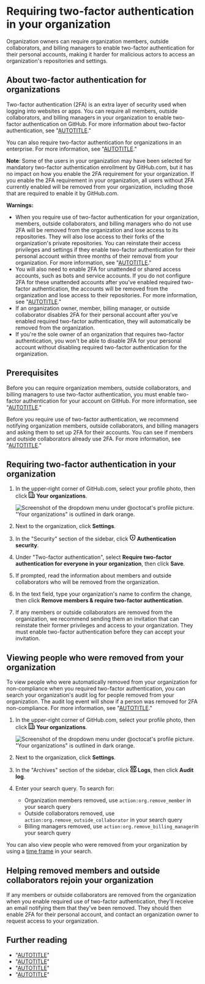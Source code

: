 # Requiring two-factor authentication in your organization

Organization owners can require organization members, outside collaborators, and billing managers to enable two-factor authentication for their personal accounts, making it harder for malicious actors to access an organization's repositories and settings.

## About two-factor authentication for organizations

Two-factor authentication (2FA) is an extra layer of security used when logging into websites or apps. You can require all members, outside collaborators, and billing managers in your organization to enable two-factor authentication on GitHub. For more information about two-factor authentication, see "[AUTOTITLE](/authentication/securing-your-account-with-two-factor-authentication-2fa)."

You can also require two-factor authentication for organizations in an enterprise. For more information, see "[AUTOTITLE](/admin/policies/enforcing-policies-for-your-enterprise/enforcing-policies-for-security-settings-in-your-enterprise)."

<div class="ghd-spotlight ghd-spotlight-note border rounded-1 my-3 p-3 f5 color-border-accent-emphasis color-bg-accent">

**Note**: Some of the users in your organization may have been selected for mandatory two-factor authentication enrollment by  GitHub.com, but it has no impact on how you enable the 2FA requirement for your organization. If you enable the 2FA requirement in your organization, all users without 2FA currently enabled will be removed from your organization, including those that are required to enable it by GitHub.com.

</div>

<div class="ghd-spotlight ghd-spotlight-warning border rounded-1 my-3 p-3 f5 color-border-danger-emphasis color-bg-danger">

**Warnings:**

- When you require use of two-factor authentication for your organization, members, outside collaborators, and billing managers who do not use 2FA will be removed from the organization and lose access to its repositories. They will also lose access to their forks of the organization's private repositories. You can reinstate their access privileges and settings if they enable two-factor authentication for their personal account within three months of their removal from your organization. For more information, see "[AUTOTITLE](/organizations/managing-membership-in-your-organization/reinstating-a-former-member-of-your-organization)."
- You will also need to enable 2FA for unattended or shared access accounts, such as bots and service accounts. If you do not configure 2FA for these unattended accounts after you've enabled required two-factor authentication, the accounts will be removed from the organization and lose access to their repositories. For more information, see "[AUTOTITLE](/organizations/keeping-your-organization-secure/managing-two-factor-authentication-for-your-organization/managing-bots-and-service-accounts-with-two-factor-authentication)."
- If an organization owner, member, billing manager, or outside collaborator disables 2FA for their personal account after you've enabled required two-factor authentication, they will automatically be removed from the organization.
- If you're the sole owner of an organization that requires two-factor authentication, you won't be able to disable 2FA for your personal account without disabling required two-factor authentication for the organization.

</div>

## Prerequisites

Before you can require organization members, outside collaborators, and billing managers to use two-factor authentication, you must enable two-factor authentication for your account on GitHub. For more information, see "[AUTOTITLE](/authentication/securing-your-account-with-two-factor-authentication-2fa)."

Before you require use of two-factor authentication, we recommend notifying organization members, outside collaborators, and billing managers and asking them to set up 2FA for their accounts. You can see if members and outside collaborators already use 2FA. For more information, see "[AUTOTITLE](/organizations/keeping-your-organization-secure/managing-two-factor-authentication-for-your-organization/viewing-whether-users-in-your-organization-have-2fa-enabled)."

## Requiring two-factor authentication in your organization

1. In the upper-right corner of GitHub.com, select your profile photo, then click <svg version="1.1" width="16" height="16" viewBox="0 0 16 16" class="octicon octicon-organization" aria-hidden="true"><path d="M1.75 16A1.75 1.75 0 0 1 0 14.25V1.75C0 .784.784 0 1.75 0h8.5C11.216 0 12 .784 12 1.75v12.5c0 .085-.006.168-.018.25h2.268a.25.25 0 0 0 .25-.25V8.285a.25.25 0 0 0-.111-.208l-1.055-.703a.749.749 0 1 1 .832-1.248l1.055.703c.487.325.779.871.779 1.456v5.965A1.75 1.75 0 0 1 14.25 16h-3.5a.766.766 0 0 1-.197-.026c-.099.017-.2.026-.303.026h-3a.75.75 0 0 1-.75-.75V14h-1v1.25a.75.75 0 0 1-.75.75Zm-.25-1.75c0 .138.112.25.25.25H4v-1.25a.75.75 0 0 1 .75-.75h2.5a.75.75 0 0 1 .75.75v1.25h2.25a.25.25 0 0 0 .25-.25V1.75a.25.25 0 0 0-.25-.25h-8.5a.25.25 0 0 0-.25.25ZM3.75 6h.5a.75.75 0 0 1 0 1.5h-.5a.75.75 0 0 1 0-1.5ZM3 3.75A.75.75 0 0 1 3.75 3h.5a.75.75 0 0 1 0 1.5h-.5A.75.75 0 0 1 3 3.75Zm4 3A.75.75 0 0 1 7.75 6h.5a.75.75 0 0 1 0 1.5h-.5A.75.75 0 0 1 7 6.75ZM7.75 3h.5a.75.75 0 0 1 0 1.5h-.5a.75.75 0 0 1 0-1.5ZM3 9.75A.75.75 0 0 1 3.75 9h.5a.75.75 0 0 1 0 1.5h-.5A.75.75 0 0 1 3 9.75ZM7.75 9h.5a.75.75 0 0 1 0 1.5h-.5a.75.75 0 0 1 0-1.5Z"></path></svg> **Your organizations**.

   ![Screenshot of the dropdown menu under @octocat's profile picture. "Your organizations" is outlined in dark orange.](/assets/images/help/profile/your-organizations.png)

1. Next to the organization, click **Settings**.
1. In the "Security" section of the sidebar, click **<svg version="1.1" width="16" height="16" viewBox="0 0 16 16" class="octicon octicon-shield-lock" aria-hidden="true"><path d="m8.533.133 5.25 1.68A1.75 1.75 0 0 1 15 3.48V7c0 1.566-.32 3.182-1.303 4.682-.983 1.498-2.585 2.813-5.032 3.855a1.697 1.697 0 0 1-1.33 0c-2.447-1.042-4.049-2.357-5.032-3.855C1.32 10.182 1 8.566 1 7V3.48a1.75 1.75 0 0 1 1.217-1.667l5.25-1.68a1.748 1.748 0 0 1 1.066 0Zm-.61 1.429.001.001-5.25 1.68a.251.251 0 0 0-.174.237V7c0 1.36.275 2.666 1.057 3.859.784 1.194 2.121 2.342 4.366 3.298a.196.196 0 0 0 .154 0c2.245-.957 3.582-2.103 4.366-3.297C13.225 9.666 13.5 8.358 13.5 7V3.48a.25.25 0 0 0-.174-.238l-5.25-1.68a.25.25 0 0 0-.153 0ZM9.5 6.5c0 .536-.286 1.032-.75 1.3v2.45a.75.75 0 0 1-1.5 0V7.8A1.5 1.5 0 1 1 9.5 6.5Z"></path></svg> Authentication security**.
1. Under "Two-factor authentication", select **Require two-factor authentication for everyone in your organization**, then click **Save**.
1. If prompted, read the information about members and outside collaborators who will be removed from the organization.
1. In the text field, type your organization's name to confirm the change, then click **Remove members & require two-factor authentication**.

1. If any members or outside collaborators are removed from the organization, we recommend sending them an invitation that can reinstate their former privileges and access to your organization. They must enable two-factor authentication before they can accept your invitation.

## Viewing people who were removed from your organization

To view people who were automatically removed from your organization for non-compliance when you required two-factor authentication, you can search your organization's audit log for people removed from your organization. The audit log event will show if a person was removed for 2FA non-compliance. For more information, see "[AUTOTITLE](/organizations/keeping-your-organization-secure/managing-security-settings-for-your-organization/reviewing-the-audit-log-for-your-organization#accessing-the-audit-log)."

1. In the upper-right corner of GitHub.com, select your profile photo, then click <svg version="1.1" width="16" height="16" viewBox="0 0 16 16" class="octicon octicon-organization" aria-hidden="true"><path d="M1.75 16A1.75 1.75 0 0 1 0 14.25V1.75C0 .784.784 0 1.75 0h8.5C11.216 0 12 .784 12 1.75v12.5c0 .085-.006.168-.018.25h2.268a.25.25 0 0 0 .25-.25V8.285a.25.25 0 0 0-.111-.208l-1.055-.703a.749.749 0 1 1 .832-1.248l1.055.703c.487.325.779.871.779 1.456v5.965A1.75 1.75 0 0 1 14.25 16h-3.5a.766.766 0 0 1-.197-.026c-.099.017-.2.026-.303.026h-3a.75.75 0 0 1-.75-.75V14h-1v1.25a.75.75 0 0 1-.75.75Zm-.25-1.75c0 .138.112.25.25.25H4v-1.25a.75.75 0 0 1 .75-.75h2.5a.75.75 0 0 1 .75.75v1.25h2.25a.25.25 0 0 0 .25-.25V1.75a.25.25 0 0 0-.25-.25h-8.5a.25.25 0 0 0-.25.25ZM3.75 6h.5a.75.75 0 0 1 0 1.5h-.5a.75.75 0 0 1 0-1.5ZM3 3.75A.75.75 0 0 1 3.75 3h.5a.75.75 0 0 1 0 1.5h-.5A.75.75 0 0 1 3 3.75Zm4 3A.75.75 0 0 1 7.75 6h.5a.75.75 0 0 1 0 1.5h-.5A.75.75 0 0 1 7 6.75ZM7.75 3h.5a.75.75 0 0 1 0 1.5h-.5a.75.75 0 0 1 0-1.5ZM3 9.75A.75.75 0 0 1 3.75 9h.5a.75.75 0 0 1 0 1.5h-.5A.75.75 0 0 1 3 9.75ZM7.75 9h.5a.75.75 0 0 1 0 1.5h-.5a.75.75 0 0 1 0-1.5Z"></path></svg> **Your organizations**.

   ![Screenshot of the dropdown menu under @octocat's profile picture. "Your organizations" is outlined in dark orange.](/assets/images/help/profile/your-organizations.png)

1. Next to the organization, click **Settings**.
1. In the "Archives" section of the  sidebar, click <svg version="1.1" width="16" height="16" viewBox="0 0 16 16" class="octicon octicon-log" aria-hidden="true"><path d="M5 8.25a.75.75 0 0 1 .75-.75h4a.75.75 0 0 1 0 1.5h-4A.75.75 0 0 1 5 8.25ZM4 10.5A.75.75 0 0 0 4 12h4a.75.75 0 0 0 0-1.5H4Z"></path><path d="M13-.005c1.654 0 3 1.328 3 3 0 .982-.338 1.933-.783 2.818-.443.879-1.028 1.758-1.582 2.588l-.011.017c-.568.853-1.104 1.659-1.501 2.446-.398.789-.623 1.494-.623 2.136a1.5 1.5 0 1 0 2.333-1.248.75.75 0 0 1 .834-1.246A3 3 0 0 1 13 16H3a3 3 0 0 1-3-3c0-1.582.891-3.135 1.777-4.506.209-.322.418-.637.623-.946.473-.709.923-1.386 1.287-2.048H2.51c-.576 0-1.381-.133-1.907-.783A2.68 2.68 0 0 1 0 2.995a3 3 0 0 1 3-3Zm0 1.5a1.5 1.5 0 0 0-1.5 1.5c0 .476.223.834.667 1.132A.75.75 0 0 1 11.75 5.5H5.368c-.467 1.003-1.141 2.015-1.773 2.963-.192.289-.381.571-.558.845C2.13 10.711 1.5 11.916 1.5 13A1.5 1.5 0 0 0 3 14.5h7.401A2.989 2.989 0 0 1 10 13c0-.979.338-1.928.784-2.812.441-.874 1.023-1.748 1.575-2.576l.017-.026c.568-.853 1.103-1.658 1.501-2.448.398-.79.623-1.497.623-2.143 0-.838-.669-1.5-1.5-1.5Zm-10 0a1.5 1.5 0 0 0-1.5 1.5c0 .321.1.569.27.778.097.12.325.227.74.227h7.674A2.737 2.737 0 0 1 10 2.995c0-.546.146-1.059.401-1.5Z"></path></svg> **Logs**, then click **Audit log**.
1. Enter your search query. To search for:
    - Organization members removed, use `action:org.remove_member` in your search query
    - Outside collaborators removed, use `action:org.remove_outside_collaborator` in your search query
    - Billing managers removed, use `action:org.remove_billing_manager`in your search query

 You can also view people who were removed from your organization by using a [time frame](/organizations/keeping-your-organization-secure/managing-security-settings-for-your-organization/reviewing-the-audit-log-for-your-organization#search-based-on-time-of-action) in your search.

## Helping removed members and outside collaborators rejoin your organization

If any members or outside collaborators are removed from the organization when you enable required use of two-factor authentication, they'll receive an email notifying them that they've been removed. They should then enable 2FA for their personal account, and contact an organization owner to request access to your organization.

## Further reading

- "[AUTOTITLE](/organizations/keeping-your-organization-secure/managing-two-factor-authentication-for-your-organization/viewing-whether-users-in-your-organization-have-2fa-enabled)"
- "[AUTOTITLE](/authentication/securing-your-account-with-two-factor-authentication-2fa)"
- "[AUTOTITLE](/organizations/managing-membership-in-your-organization/reinstating-a-former-member-of-your-organization)"
- "[AUTOTITLE](/organizations/managing-user-access-to-your-organizations-repositories/managing-outside-collaborators/reinstating-a-former-outside-collaborators-access-to-your-organization)"
